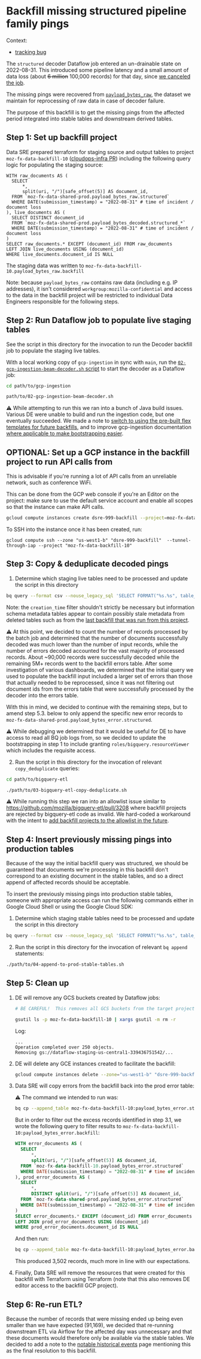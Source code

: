# Backfill missing structured pipeline family pings

Context:

- [tracking bug](https://mozilla-hub.atlassian.net/browse/DSRE-999)

The `structured` decoder Dataflow job entered an un-drainable state on
2022-08-31. This introduced some pipeline latency and a small amount of data loss (about ~~6 million~~
100,000 records) for that day, since
[we canceled the job](https://cloud.google.com/dataflow/docs/guides/stopping-a-pipeline).

The missing pings were recovered from
[`payload_bytes_raw`](https://docs.telemetry.mozilla.org/cookbooks/bigquery/querying.html?highlight=payload_bytes_raw#projects-with-bigquery-datasets),
the dataset we maintain for reprocessing of raw data in case of decoder failure.

The purpose of this backfill is to get the missing pings from the affected period
integrated into stable tables and downstream derived tables.

## Step 1: Set up backfill project

Data SRE prepared terraform for staging source and output tables to project
`moz-fx-data-backfill-10` ([cloudops-infra PR](https://github.com/mozilla-services/cloudops-infra/pull/4356))
including the following query logic for populating the staging source:

```
WITH raw_documents AS (
  SELECT
      *,
      split(uri, "/")[safe_offset(5)] AS document_id,
  FROM `moz-fx-data-shared-prod.payload_bytes_raw.structured`
  WHERE DATE(submission_timestamp) = "2022-08-31" # time of incident / document loss
), live_documents AS (
  SELECT DISTINCT document_id
  FROM `moz-fx-data-shared-prod.payload_bytes_decoded.structured_*`
  WHERE DATE(submission_timestamp) = "2022-08-31" # time of incident / document loss
)
SELECT raw_documents.* EXCEPT (document_id) FROM raw_documents
LEFT JOIN live_documents USING (document_id)
WHERE live_documents.document_id IS NULL
```

The staging data was written to `moz-fx-data-backfill-10.payload_bytes_raw.backfill`

Note: because `payload_bytes_raw` contains raw data (including e.g. IP
addresses), it isn't considered `workgroup:mozilla-confidential` and access to
the data in the backfill project will be restricted to individual Data
Engineers responsible for the following steps.

## Step 2: Run Dataflow job to populate live staging tables

See the script in this directory for the invocation to run the Decoder backfill
job to populate the staging live tables.

With a local working copy of `gcp-ingestion` in sync with `main`, run the [`02-gcp-ingestion-beam-decoder.sh` script](02-gcp-ingestion-beam-decoder.sh) to start the decoder as a Dataflow job:

```bash
cd path/to/gcp-ingestion

path/to/02-gcp-ingestion-beam-decoder.sh
```

**⚠** While attempting to run this we ran into a bunch of Java build
issues. Various DE were unable to build and run the ingestion code, but one
eventually succeeded. We made a note to [switch to using the pre-built flex templates for future backfills](https://github.com/mozilla/bigquery-backfill/issues/21),
and to improve gcp-ingestion documentation
[where applicable to make bootstrapping easier](https://github.com/mozilla/gcp-ingestion/issues/2176).

## OPTIONAL: Set up a GCP instance in the backfill project to run API calls from

This is advisable if you're running a lot of API calls from an unreliable
network, such as conference WiFi.

This can be done from the GCP web console if you're an Editor on the project:
make sure to use the default service account and enable all scopes so that the
instance can make API calls.

```bash
gcloud compute instances create dsre-999-backfill --project=moz-fx-data-backfill-10 --zone=us-west1-b --machine-type=e2-standard-4 --network-interface=subnet=default,no-address --metadata=enable-oslogin=true --maintenance-policy=MIGRATE --service-account=339436751542-compute@developer.gserviceaccount.com --scopes=https://www.googleapis.com/auth/cloud-platform --create-disk=auto-delete=yes,boot=yes,device-name=dsre-999-backfill,image=projects/debian-cloud/global/images/debian-11-bullseye-v20220920,mode=rw,size=10,type=projects/moz-fx-data-backfill-10/zones/us-central1-a/diskTypes/pd-balanced --no-shielded-secure-boot --shielded-vtpm --shielded-integrity-monitoring --reservation-affinity=any
```

To SSH into the instance once it has been created, run:

```
gcloud compute ssh --zone "us-west1-b" "dsre-999-backfill"  --tunnel-through-iap --project "moz-fx-data-backfill-10"
```

## Step 3: Copy & deduplicate decoded pings

1. Determine which staging live tables need to be processed and update the script in this directory

```bash
bq query --format csv --nouse_legacy_sql 'SELECT FORMAT("%s.%s", table_schema, table_name) as table_id FROM `moz-fx-data-backfill-10.region-us.INFORMATION_SCHEMA.TABLE_STORAGE_BY_PROJECT` WHERE creation_time > "2022-08-31" and table_schema LIKE "%_live" and total_rows > 0;'
```

Note: the `creation_time` filter shouldn't strictly be necessary but
information schema metadata tables appear to contain possibly stale metadata
from deleted tables such as from the [last backfill that was run from this project](https://github.com/mozilla/bigquery-backfill/pull/18).

**⚠** At this point, we decided to count the number of records processed by the
batch job and determined that the number of documents successfully decoded was
much lower than the number of input records, while the number of errors decoded
accounted for the vast majority of processed records. About ~90,000 records
were successfully decoded while the remaining 5M+ records went to the backfill
errors table. After some investigation of various dashboards, we determined
that the initial query we used to populate the backfill input included a larger
set of errors than those that actually needed to be reprocessed, since it was
not filtering out document ids from the errors table that were successfully
processed by the decoder into the errors table.

With this in mind, we decided to continue with the remaining steps, but to
amend step 5.3. below to only append the specific new error records to
`moz-fx-data-shared-prod.payload_bytes_error.structured`.

**⚠** While debugging we determined that it would be useful for DE to have
access to read all BQ job logs from, so we decided to update the bootstrapping
in step 1 to include granting `roles/bigquery.resourceViewer` which includes
the requisite access.

2. Run the script in this directory for the invocation of relevant `copy_deduplicate` queries:

```bash
cd path/to/bigquery-etl

./path/to/03-bigquery-etl-copy-deduplicate.sh
```

**⚠** While running this step we ran into an allowlist issue similar to
https://github.com/mozilla/bigquery-etl/pull/3208 where backfill projects are
rejected by bigquery-etl code as invalid. We hard-coded a workaround with the
intent to [add backfill projects to the allowlist in the future](https://github.com/mozilla/bigquery-etl/issues/3255).

## Step 4: Insert previously missing pings into production tables

Because of the way the initial backfill query was structured, we should be guaranteed that documents we're processing in this backfill don't correspond to an existing document in the stable tables, and so a direct append of affected records should be acceptable.

To insert the previously missing pings into production stable tables, someone with appropriate access can run the following commands either in Google Cloud Shell or using the Google Cloud SDK:

1. Determine which staging stable tables need to be processed and update the script in this directory

```bash
bq query --format csv --nouse_legacy_sql 'SELECT FORMAT("%s.%s", table_schema, table_name) as table_id FROM `moz-fx-data-backfill-10.region-us.INFORMATION_SCHEMA.TABLE_STORAGE_BY_PROJECT` WHERE creation_time > "2022-08-31" and table_schema LIKE "%_stable" and total_rows > 0;'
```

2. Run the script in this directory for the invocation of relevant `bq append` statements:

```bash
./path/to/04-append-to-prod-stable-tables.sh
```

## Step 5: Clean up

1.  DE will remove any GCS buckets created by Dataflow jobs:

    ```bash
    # BE CAREFUL!  This removes all GCS buckets from the target project.  It cannot be undone.

    gsutil ls -p moz-fx-data-backfill-10 | xargs gsutil -m rm -r
    ```

    Log:

    ```
    ...
    Operation completed over 250 objects.
    Removing gs://dataflow-staging-us-central1-339436751542/...
    ```

2. DE will delete any GCE instances created to facilitate the backfill:

    ```bash
    gcloud compute instances delete --zone="us-west1-b" "dsre-999-backfill" --project "moz-fx-data-backfill-10"
    ```

3.  Data SRE will copy errors from the backfill back into the prod error table:

    **⚠** The command we intended to run was:
    ```bash
    bq cp --append_table moz-fx-data-backfill-10:payload_bytes_error.structured moz-fx-data-shared-prod:payload_bytes_error.structured
    ```

    But in order to filter out the excess records identified in step 3.1, we
    wrote the following query to filter results to `moz-fx-data-backfill-10:payload_bytes_error.backfill`:

    ```sql
    WITH error_documents AS (
      SELECT
          *,
          split(uri, "/")[safe_offset(5)] AS document_id,
      FROM `moz-fx-data-backfill-10.payload_bytes_error.structured`
      WHERE DATE(submission_timestamp) = "2022-08-31" # time of incident / document loss
    ), prod_error_documents AS (
      SELECT
          *,
          DISTINCT split(uri, "/")[safe_offset(5)] AS document_id,
      FROM `moz-fx-data-shared-prod.payload_bytes_error.structured`
      WHERE DATE(submission_timestamp) = "2022-08-31" # time of incident / document loss
    )
    SELECT error_documents.* EXCEPT (document_id) FROM error_documents
    LEFT JOIN prod_error_documents USING (document_id)
    WHERE prod_error_documents.document_id IS NULL
    ```

    And then run:

    ```bash
    bq cp --append_table moz-fx-data-backfill-10:payload_bytes_error.backfill moz-fx-data-shared-prod:payload_bytes_error.structured
    ```

    This produced 3,502 records, much more in line with our expectations.

4.  Finally, Data SRE will remove the resources that were created for this backfill with Terraform using Terraform (note that this also removes DE editor access to the backfill GCP project).

## Step 6: Re-run ETL?

Because the number of records that were missing ended up being even smaller
than we have expected (91,169), we decided that re-running downstream ETL via
Airflow for the affected day was unnecessary and that these documents would
therefore only be available via the stable tables. We decided to add a note to the
[notable historical events](https://docs.telemetry.mozilla.org/concepts/analysis_gotchas.html?highlight=gotchas#notable-historic-events)
page mentioning this as the final resolution to this backfill.
